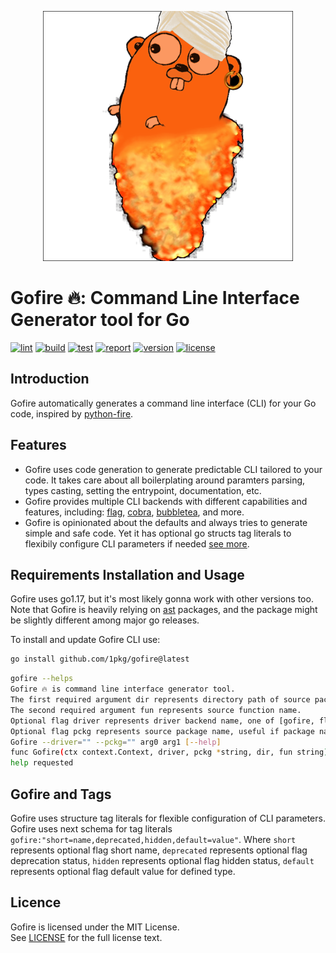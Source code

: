 <p align="center">
    <img src="https://raw.githubusercontent.com/1pkg/gofire/master/gopher.png" alt="gofire"/>
</p>

# Gofire 🔥: Command Line Interface Generator tool for Go

[![lint](https://github.com/1pkg/gofire/workflows/lint/badge.svg)](https://github.com/1pkg/gofire/actions?query=workflow%3Alint+branch%3Amaster+)
[![build](https://github.com/1pkg/gofire/workflows/build/badge.svg)](https://github.com/1pkg/gofire/actions?query=workflow%3Abuild+branch%3Amaster+)
[![test](https://github.com/1pkg/gofire/workflows/test/badge.svg)](https://github.com/1pkg/gofire/actions?query=workflow%3Atest+branch%3Amaster+)
[![report](https://goreportcard.com/badge/github.com/1pkg/gofire?nocache=1)](https://goreportcard.com/report/github.com/1pkg/gofire)
[![version](https://img.shields.io/github/go-mod/go-version/1pkg/gofire)](https://github.com/1pkg/gofire/blob/master/go.mod)
[![license](https://img.shields.io/github/license/1pkg/gofire)](LICENSE)

## Introduction

Gofire automatically generates a command line interface (CLI) for your Go code, inspired by [python-fire](https://github.com/google/python-fire).

## Features

- Gofire uses code generation to generate predictable CLI tailored to your code. It takes care about all boilerplating around paramters parsing, types casting, setting the entrypoint, documentation, etc.
- Gofire provides multiple CLI backends with different capabilities and features, including: [flag](https://pkg.go.dev/flag), [cobra](https://github.com/spf13/cobra), [bubbletea](https://github.com/charmbracelet/bubbletea), and more.
- Gofire is opinionated about the defaults and always tries to generate simple and safe code. Yet it has optional go structs tag literals to flexibily configure CLI parameters if needed [see more](#gofire-and-tags).

## Requirements Installation and Usage

Gofire uses go1.17, but it's most likely gonna work with other versions too.  
Note that Gofire is heavily relying on [ast](https://golang.org/pkg/go/ast/) packages, and the package might be slightly different among major go releases.

To install and update Gofire CLI use:

```bash
go install github.com/1pkg/gofire@latest
```

```bash
gofire --helps
Gofire 🔥 is command line interface generator tool.
The first required argument dir represents directory path of source package.
The second required argument fun represents source function name.
Optional flag driver represents driver backend name, one of [gofire, flag, pflag, cobra, bubbletea], flag by default.
Optional flag pckg represents source package name, useful if package name and directory is different, last element of dir by default.
Gofire --driver="" --pckg="" arg0 arg1 [--help]
func Gofire(ctx context.Context, driver, pckg *string, dir, fun string), --driver string (default "") --pckg string (default "") arg 0 string arg 1 string
help requested
```

## Gofire and Tags

Gofire uses structure tag literals for flexible configuration of CLI parameters. Gofire uses next schema for tag literals `gofire:"short=name,deprecated,hidden,default=value"`. Where `short` represents optional flag short name, `deprecated` represents optional flag deprecation status, `hidden` represents optional flag hidden status, `default` represents optional flag default value for defined type.

## Licence

Gofire is licensed under the MIT License.  
See [LICENSE](LICENSE) for the full license text.
